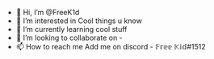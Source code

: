 - 👋 Hi, I’m @FreeK1d
- 👀 I’m interested in Cool things u know
- 🌱 I’m currently learning cool stuff
- 💞️ I’m looking to collaborate on -
- 📫 How to reach me Add me on discord - 𝔽𝕣𝕖𝕖 𝕂𝕚𝕕#1512

<!---
FreeK1d/FreeK1d is a ✨ special ✨ repository because its `README.md` (this file) appears on your GitHub profile.
You can click the Preview link to take a look at your changes.
--->
